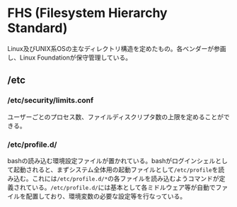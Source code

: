 FHS (Filesystem Hierarchy Standard)
========

Linux及びUNIX系OSの主なディレクトリ構造を定めたもの。各ベンダーが参画し、Linux Foundationが保守管理している。

/etc
----

### /etc/security/limits.conf

ユーザーごとのプロセス数、ファイルディスクリプタ数の上限を定めることができる。

### /etc/profile.d/

bashの読み込む環境設定ファイルが置かれている。bashがログインシェルとして起動されると、まずシステム全体用の起動ファイルとして`/etc/profile`を読み込む。これには`/etc/profile.d/*`の各ファイルを読み込むようコマンドが定義されている。`/etc/profile.d/`には基本として各ミドルウェア等が自動でファイルを配置しており、環境変数の必要な設定等を行なっている。